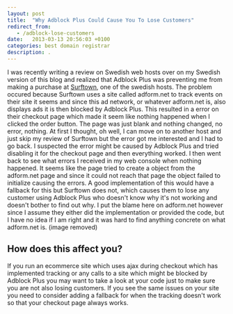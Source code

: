 ```yaml
---
layout: post
title:  "Why Adblock Plus Could Cause You To Lose Customers"
redirect_from:
   - /adblock-lose-customers
date:   2013-03-13 20:56:03 +0100
categories: best domain registrar
description: .
---
```


I was recently writing a review on Swedish web hosts over on my Swedish version of this blog and realized that Adblock Plus was preventing me from making a purchase at [Surftown](http://surftown.se/ "Surftown"), one of the swedish hosts. The problem occured because Surftown uses a site called adform.net to track events on their site it seems and since this ad network, or whatever adform.net is, also displays ads it is then blocked by Adblock Plus. This resulted in a error on their checkout page which made it seem like nothing happened when I clicked the order button. The page was just blank and nothing changed, no error, nothing. At first I thought, oh well, I can move on to another host and just skip my review of Surftown but the error got me interested and I had to go back. I suspected the error might be caused by Adblock Plus and tried disabling it for the checkout page and then everything worked. I then went back to see what errors I received in my web console when nothing happened. It seems like the page tried to create a object from the adform.net page and since it could not reach that page the object failed to initialize causing the errors. A good implementation of this would have a fallback for this but Surftown does not, which causes them to lose any customer using Adblock Plus who doesn't know why it's not working and doesn't bother to find out why. I put the blame here on adform.net however since I assume they either did the implementation or provided the code, but I have no idea if I am right and it was hard to find anything concrete on what adform.net is. (image removed)

How does this affect you?
-------------------------

 If you run an ecommerce site which uses ajax during checkout which has implemented tracking or any calls to a site which might be blocked by Adblock Plus you may want to take a look at your code just to make sure you are not also losing customers. If you see the same issues on your site you need to consider adding a fallback for when the tracking doesn't work so that your checkout page always works.